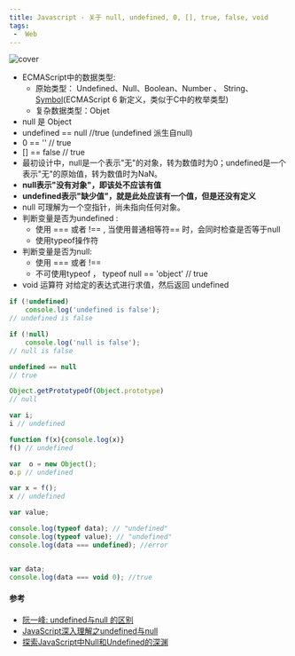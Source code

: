 ```yaml
---
title: Javascript - 关于 null, undefined, 0, [], true, false, void
tags: 
 -  Web
---
```


![cover](https://images.unsplash.com/photo-1484807352052-23338990c6c6?ixlib=rb-1.2.1&ixid=eyJhcHBfaWQiOjEyMDd9&auto=format&fit=crop&w=1950&q=80)

<!-- more -->

- ECMAScript中的数据类型: 
  - 原始类型： Undefined、Null、Boolean、Number 、 String、[Symbol](https://developer.mozilla.org/en-US/docs/Glossary/Symbol)(ECMAScript 6 新定义，类似于C中的枚举类型)
  - 复杂数据类型：Objet
- null 是 Object
- undefined == null //true (undefined 派生自null)
- 0 == '' // true
- [] == false // true 
- 最初设计中，null是一个表示"无"的对象，转为数值时为0；undefined是一个表示"无"的原始值，转为数值时为NaN。
- **null表示"没有对象"，即该处不应该有值**
- **undefined表示"缺少值"，就是此处应该有一个值，但是还没有定义**
- null  可理解为一个空指针，尚未指向任何对象。
- 判断变量是否为undefined  : 
  - 使用 === 或者 !== , 当使用普通相等符== 时，会同时检查是否等于null
  - 使用typeof操作符
- 判断变量是否为null:
  - 使用 === 或者 !==
  - 不可使用typeof ， typeof null == 'object' // true
- void 运算符 对给定的表达式进行求值，然后返回 undefined



```javascript
if (!undefined) 
    console.log('undefined is false');
// undefined is false

if (!null) 
    console.log('null is false');
// null is false

undefined == null
// true

Object.getPrototypeOf(Object.prototype)
// null

var i;
i // undefined

function f(x){console.log(x)}
f() // undefined

var  o = new Object();
o.p // undefined

var x = f();
x // undefined

var value;

console.log(typeof data); // "undefined"
console.log(typeof value); // "undefined"
console.log(data === undefined); //error


var data;
console.log(data === void 0); //true
```



#### 参考

- [阮一峰: undefined与null 的区别]([http://www.ruanyifeng.com/blog/2014/03/undefined-vs-null.html](http://www.ruanyifeng.com/blog/2014/03/undefined-vs-null.html))
- [JavaScript深入理解之undefined与null](https://juejin.im/post/5aa4f7cc518825557e780256)
- [探索JavaScript中Null和Undefined的深渊](https://yanhaijing.com/javascript/2014/01/05/exploring-the-abyss-of-null-and-undefined-in-javascript/)

